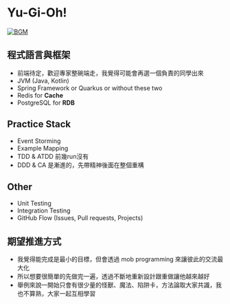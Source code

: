 # Yu-Gi-Oh!

[![BGM](https://img.youtube.com/vi/i0ukpYVzeHs/0.jpg)](https://www.youtube.com/watch?v=i0ukpYVzeHs)

## 程式語言與框架
* 前端待定，歡迎專家整碗端走，我覺得可能會再選一個負責的同學出來
* JVM (Java, Kotlin)
* Spring Framework or Quarkus or without these two
* Redis for **Cache**
* PostgreSQL for **RDB**

## Practice Stack
* Event Storming
* Example Mapping
* TDD & ATDD 前幾run沒有
* DDD & CA 是漸進的，先帶精神後面在整個重構

## Other
* Unit Testing
* Integration Testing
* GitHub Flow (Issues, Pull requests, Projects)

## 期望推進方式
* 我覺得能完成是最小的目標，但會透過 mob programming 來讓彼此的交流最大化
* 所以想要很簡單的先做完一遍，透過不斷地重新設計跟重做讓他越來越好
* 舉例來說一開始只會有很少量的怪獸、魔法、陷阱卡，方法論取大家共識，我也不算熟，大家一起互相學習
